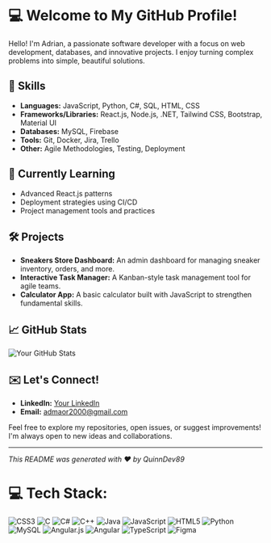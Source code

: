 # 💻 Welcome to My GitHub Profile!

Hello! I'm Adrian, a passionate software developer with a focus on web development, databases, and innovative projects. I enjoy turning complex problems into simple, beautiful solutions.

## 🚀 Skills

- **Languages:** JavaScript, Python, C#, SQL, HTML, CSS
- **Frameworks/Libraries:** React.js, Node.js, .NET, Tailwind CSS, Bootstrap, Material UI
- **Databases:** MySQL, Firebase
- **Tools:** Git, Docker, Jira, Trello
- **Other:** Agile Methodologies, Testing, Deployment

## 🌱 Currently Learning

- Advanced React.js patterns
- Deployment strategies using CI/CD
- Project management tools and practices

## 🛠️ Projects

- **Sneakers Store Dashboard:** An admin dashboard for managing sneaker inventory, orders, and more.
- **Interactive Task Manager:** A Kanban-style task management tool for agile teams.
- **Calculator App:** A basic calculator built with JavaScript to strengthen fundamental skills.

## 📈 GitHub Stats

![Your GitHub Stats](https://github-readme-stats.vercel.app/api?username=yourusername&show_icons=true&theme=radical)

## ✉️ Let's Connect!

- **LinkedIn:** [Your LinkedIn]([https://www.linkedin.com/in/yourprofile/](https://www.linkedin.com/in/adrian-marquez-ortiz-501805175/))
- **Email:** admaor2000@gmail.com

Feel free to explore my repositories, open issues, or suggest improvements! I'm always open to new ideas and collaborations.

---
_This README was generated with ❤️ by QuinnDev89_

# 💻 Tech Stack:
![CSS3](https://img.shields.io/badge/css3-%231572B6.svg?style=for-the-badge&logo=css3&logoColor=white) ![C](https://img.shields.io/badge/c-%2300599C.svg?style=for-the-badge&logo=c&logoColor=white) ![C#](https://img.shields.io/badge/c%23-%23239120.svg?style=for-the-badge&logo=csharp&logoColor=white) ![C++](https://img.shields.io/badge/c++-%2300599C.svg?style=for-the-badge&logo=c%2B%2B&logoColor=white) ![Java](https://img.shields.io/badge/java-%23ED8B00.svg?style=for-the-badge&logo=openjdk&logoColor=white) ![JavaScript](https://img.shields.io/badge/javascript-%23323330.svg?style=for-the-badge&logo=javascript&logoColor=%23F7DF1E) ![HTML5](https://img.shields.io/badge/html5-%23E34F26.svg?style=for-the-badge&logo=html5&logoColor=white) ![Python](https://img.shields.io/badge/python-3670A0?style=for-the-badge&logo=python&logoColor=ffdd54) ![MySQL](https://img.shields.io/badge/mysql-4479A1.svg?style=for-the-badge&logo=mysql&logoColor=white) ![Angular.js](https://img.shields.io/badge/angular.js-%23E23237.svg?style=for-the-badge&logo=angularjs&logoColor=white) ![Angular](https://img.shields.io/badge/angular-%23DD0031.svg?style=for-the-badge&logo=angular&logoColor=white) ![TypeScript](https://img.shields.io/badge/typescript-%23007ACC.svg?style=for-the-badge&logo=typescript&logoColor=white) ![Figma](https://img.shields.io/badge/figma-%23F24E1E.svg?style=for-the-badge&logo=figma&logoColor=white)
